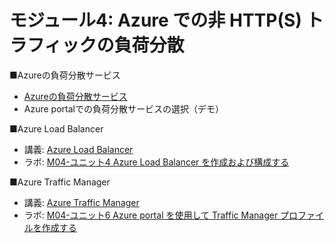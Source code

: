 # モジュール4: Azure での非 HTTP(S) トラフィックの負荷分散

■Azureの負荷分散サービス

- [Azureの負荷分散サービス](../AZ-500/pdf/mod2/負荷分散サービス.pdf)
- Azure portalでの負荷分散サービスの選択（デモ）

■Azure Load Balancer

- 講義: [Azure Load Balancer](network/azure-load-balancer.md)
- ラボ: [M04-ユニット4 Azure Load Balancer を作成および構成する](lab-m04-u04.md)

■Azure Traffic Manager

- 講義: [Azure Traffic Manager](../AZ-303/mod05-03-traffic-manager.md)
- ラボ: [M04-ユニット6 Azure portal を使用して Traffic Manager プロファイルを作成する](lab-m04-u06.md)
